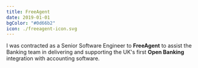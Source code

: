 ```yaml
---
title: FreeAgent
date: 2019-01-01
bgColor: "#0d66b2"
icon: ./freeagent-icon.svg
---
```


I was contracted as a Senior Software Engineer to **FreeAgent** to assist the Banking team in delivering and supporting the UK's first **Open Banking** integration with accounting software.

<!--more-->
